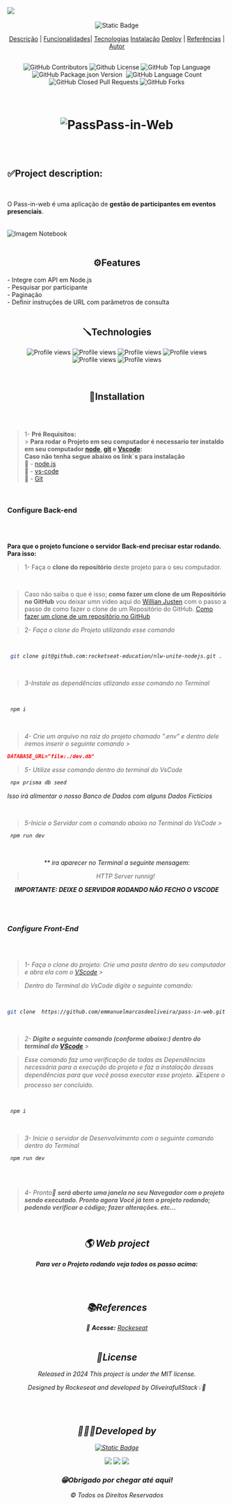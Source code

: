  <img src="https://github.com/emmanuelmarcosdeoliveira/emmanuelmarcosdeoliveira/blob/main/images/my_banner.gif">
<br>

<div align="center">

</br>

<img alt="Static Badge" src="https://img.shields.io/badge/-path?style=plastic&logo=git&logoColor=%23fff&label=oliveiradevfullstack&labelColor=%23000&color=%23fff">
</div>

<div align="center">

[Descrição](#-project-description-) |
[Funcionalidades](#%EF%B8%8Ffeatures)|
[Tecnologias](#technologies)
[Instalação](##installation)
[Deploy](#-web-project) |
[Referências](#-references) |
[Autor](#developed-by-)

</div>
<br>
<div  align="center" style="display: inline_block">

<img alt="GitHub Contributors" src="https://img.shields.io/github/contributors/emmanuelmarcosdeoliveira/pass-in-web" />
<img alt="Github License" src="https://img.shields.io/github/license/emmanuelmarcosdeoliveira/pass-in-web" />
<img alt="GitHub Top Language" src="https://img.shields.io/github/languages/top/emmanuelmarcosdeoliveira/pass-in-web" />
<img alt="GitHub Package.json Version" src="https://img.shields.io/github/package-json/version/emmanuelmarcosdeoliveira/pass-in-web" />
<img alt="" src="https://img.shields.io/github/repo-size/emmanuelmarcosdeoliveira/pass-in-web" />
<img alt="GitHub Language Count" src="https://img.shields.io/github/languages/count/emmanuelmarcosdeoliveira/pass-in-web" />
<img alt="GitHub Closed Pull Requests" src="https://img.shields.io/github/issues-pr-closed/emmanuelmarcosdeoliveira/pass-in-web" />
<img alt="GitHub Forks" src="https://img.shields.io/github/forks/emmanuelmarcosdeoliveira/pass-in-web" />
  </div>

</br>
</br>

<div align="center"> 
<h1 text-align="center"> <img alt="Pass" src="./src/assets/nlw-unite-icon.svg" />Pass-in-Web</h1> 
</div>

<br>
<br>

<div align='left'>
<h2> ✅Project description: </h2> 
<div>

<br>
<p align='left' width="400">
   O Pass-in-web é uma aplicação de <strong>gestão de participantes em eventos presenciais</strong>.</br>

<br>
<br>
<img src="./src/assets/images/pass.png" alt="Imagem Notebook"/>

<!-- <div align="center">

<h2>📽️project demonstration video</h2>

https://github.com/emmanuelmarcosdeoliveira/pass-in-web/blob/readme/src/assets/video/Untitled5.mp4

</div> -->

<br>
<br>

<div align='center'>
  <h2>⚙️Features</h2>
<div>
<div align="left">
- Integre com API em Node.js<br>
- Pesquisar por participante<br>
- Paginação<br>
- Definir instruções de URL com parâmetros de consulta<br>
</div>
<br>

<!--
 <div align="center">
 <h2>📸 Imagens do Projeto versão web.</h2>
<br>
<br>

> :bulb: **Dica:** Algumas imagens da versão Desktop.

<br>
<br>
<img src="./source/img-readme/home.png" width= 450px>
<img src="./source/img-readme/portfolio.png"  width= 450px>
<img src="./source/img-readme/produtos.png"  width= 450px>
<img src="./source/img-readme/sobre.png" width= 450px>
<img src="./source/img-readme/contato.png" width= 450px>
</div>
<div>
 <h2>📱Imagens do Projeto verão Mobile.</h2>
<br>
 <br>

 > :bulb: **Dica:** Algumas imagens da versão Mobile.

<br>
<br>
<img src="./source/img-readme/mobile-home.png" width= "160x" height="320px">
<img src="./source/img-readme/mobile-porfolio.png" width= "160px" height="320px">
<img src="./source/img-readme/mobile-produtos.png" width= "160px" height="320px">
<img src="./source/img-readme/mobile-sobre.png" width= "160px" height="320px">
</div> -->

<div align='center'>
<h2>🪛Technologies</h2>
</div>

<div>
<img src="https://img.shields.io/badge/React-20232A?style=for-the-badge&logo=react&logoColor=61DAFB" alt="Profile views"/>
<img src="https://img.shields.io/badge/Tailwind_CSS-38B2AC?style=for-the-badge&logo=tailwind-css&logoColor=white" alt="Profile views"/>
<img src="https://img.shields.io/badge/TypeScript-007ACC?style=for-the-badge&logo=typescript&logoColor=white" alt="Profile views"/>
<img src="https://img.shields.io/badge/Node.js-43853D?style=for-the-badge&logo=node.js&logoColor=white" alt="Profile views"/>
<img src="https://img.shields.io/badge/Prisma-3982CE?style=for-the-badge&logo=Prisma&logoColor=white" alt="Profile views"/>
<img src="https://img.shields.io/badge/SQLite-07405E?style=for-the-badge&logo=sqlite&logoColor=white" alt="Profile views"/>

</div>

<br>
<br>

</div>

<div align='center'>
 <h2>💽Installation</h2>
</div>

<br>
<br>

<div align="left" width="300"px>

> 1- **Pré Requisitos:**<br> > **Para rodar o Projeto em seu computador é necessario ter instaldo em seu computador [node](https://nodejs.org/en), [git](https://git-scm.com/) e [Vscode](https://code.visualstudio.com/):<br>Caso não tenha segue abaixo os link´s para instalação**<br>
> 💾 - [node.js](https://nodejs.org/en)<br>
> 💾 - [vs-code](https://code.visualstudio.com/)<br>
> 💾 - [Git](https://git-scm.com/)<br>

</div>
<br>

<div align="left">

<h3>Configure Back-end</h3>
</br>
</br>

**Para que o projeto funcione o servidor Back-end precisar estar rodando. Para isso:**<br>

> 1- Faça o **clone do repositório** deste projeto para o seu computador.

<br>

> Caso não saiba o que é isso; **como fazer um clone de um Repositório no GitHub** vou deixar umn video aqui do [Willian Justen](https://willianjusten.com.br/) com o passo a passo de como fazer o clone de um Repositório do GitHub.
> [Como fazer um clone de um repositório no GitHub](https://www.youtube.com/watch?v=WEPB5pDSEIg)

> 2- <i>Faça o clone do Projeto utilizando esse comando<i>

<br>

```bash
 git clone git@github.com:rocketseat-education/nlw-unite-nodejs.git .
```

<br>

> 3-<i>Instale as dependências utlizando esse comando no Terminal</i>

<br>

```bash
 npm i
```

<br>

> 4- <i>Crie um arquivo na raiz do projeto chamado ".env" e dentro dele iremos inserir o seguinte comando </i> > </br>

```json
DATABASE_URL="file:./dev.db"
```

> 5- <i>Utilize esse comando dentro do terminal do VsCode</i>

```bash
 npx prisma db seed
```

<i>Isso irá alimentar o nosso Banco de Dados com alguns Dados Fictícios </i>

<br>

> 5-<i>Inicie o Servidor com o comando abaixo no Terminal do VsCode<i> > <br>

```bash
 npm run dev
```

<br>
</div>

\*\* ira aparecer no Terminal a seguinte mensagem:

> HTTP Server runnig!

**IMPORTANTE: DEIXE O SERVIDOR RODANDO NÃO FECHO O VSCODE**

<br>
<br>

<div align="left">
<h3>Configure Front-End </h3>

</br>
</br>

> 1- Faça o clone do projeto:
> <i>Crie uma pasta dentro do seu computador e abra ela com o [VScode](https://code.visualstudio.com/)</i> > <br>

> Dentro do Terminal do VsCode digite o seguinte comando:<i>

<br>

```bash
git clone  https://github.com/emmanuelmarcosdeoliveira/pass-in-web.git .

```

</br>

> 2- **Digite o seguinte comando (conforme abaixo:) dentro do terminal do [VScode](https://code.visualstudio.com/)** >
> <br>

> <i>Esse comando faz uma verificação de todas as Dependências necessária para a execução do projeto e faz a instalação dessas dependências para que você possa executar esse projeto. ⌛Espere o processo ser concluido.</i>

<br>

```bash
 npm i
```

<br>

> 3- <i>Inicie o servidor de Desenvolvimento com o seguinte comando dentro do Terminal</i></br>

```bash
 npm run dev
```

<br>

</div>

<br>

<div align="left">

> 4- Pronto🏅
> **será aberto uma janela no seu Navegador com o projeto sendo executado. Pronto agora Vocé já tem o projeto rodando; podendo verificar o código; fazer alterações. etc...**

</div>

<br>

<h2>🌎 Web project</h2>

**Para ver o Projeto rodando veja todos os passo acima:**
<br>
<br>

<!-- [![Disney+](https://img.shields.io/website-up-down-green-red/http/monip.org.svg)](https://disney-plus-clone-dev-oliveira.vercel.app/) -->

<br>

<div align='center'>
<h2> 📚References</h2>
 </div>
<div align="center">

:memo: **Acesse:** [Rockeseat](https://www.rocketseat.com.br/)
<br>
<br>

</div>
<div align='center'>

<h2>📕License</h2>
<p>Released in 2024 This project is under the MIT license.</p>
<p>Designed by Rockeseat and developed by OliveirafullStack💡🚀</p>
</br>
</br>

 <h2>👨🏻‍🦱Developed by </h2>
 <a href="https://oliveira-portifolio.vercel.app/"><img alt="Static Badge" src="https://img.shields.io/badge/-path?style=for-the-badge&logo=git&logoColor=%23fff&label=oliveiradevfullstack&labelColor=%23000&color=%23000">
 </a>

<a href ="https://wa.me/5511968336094"><img src="https://img.shields.io/badge/WhatsApp-25D366?style=for-the-badge&logo=whatsapp&logoColor=white"></a>
<a href = "mailto:oliveira.devfullstack@gmail.com"><img src="https://img.shields.io/badge/-Gmail-%23333?style=for-the-badge&logo=gmail&logoColor=white" target="_blank"></a>
<a href="https://www.linkedin.com/in/oliveira-marcos-emmanuel?lipi=urn%3Ali%3Apage%3Ad_flagship3_profile_view_base_contact_details%3BUetG4s3ZT76Byt3XWdZ2Tg%3D%3D" target="_blank"><img src="https://img.shields.io/badge/-LinkedIn-%230077B5?style=for-the-badge&logo=linkedin&logoColor=white" target="_blank"></a>

<h3> 😁Obrigado por chegar até aqui! </h3>
&copy; Todos os Direitos Reservados
</div>
</br>
</br>
